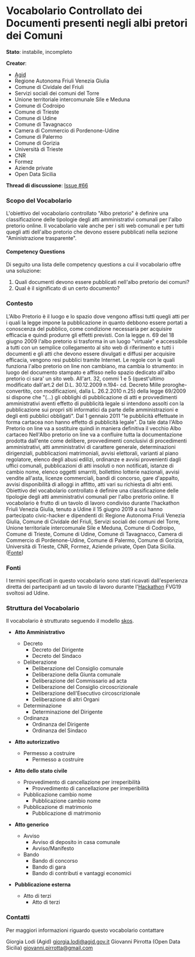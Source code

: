 # Vocabolario Controllato dei Documenti presenti negli albi pretori dei Comuni

**Stato**: instabile, incompleto

**Creator**:
- [Agid](http://spcdata.digitpa.gov.it/browse/page/Amministrazione/agid)
- Regione Autonoma Friuli Venezia Giulia
- Comune di Cividale del Friuli
- Servizi sociali dei comuni del Torre
- Unione territoriale intercomunale Sile e Meduna
- Comune di Codroipo
- Comune di Trieste
- Comune di Udine
- Comune di Tavagnacco
- Camera di Commercio di Pordenone-Udine
- Comune di Palermo
- Comune di Gorizia
- Università di Trieste
- CNR
- Formez
- Aziende private
- Open Data Sicilia


**Thread di discussione**: [Issue #66](https://github.com/italia/daf-ontologie-vocabolari-controllati/issues/66)

### Scopo del Vocabolario
L'obiettivo del vocabolario controllato "Albo pretorio" è definire una classificazione delle tipologie degli atti amministrativi comunali per l'albo pretorio online.  Il vocabolario vale anche per i siti web comunali e per tutti quegli atti dell'albo pretorio che devono essere pubblicati nella sezione "Aministrazione trasparente".



#### Competency Questions

Di seguito una lista delle competency questions a cui il vocabolario offre una soluzione:

1. Quali documenti devono essere pubblicati nell'albo pretorio dei comuni?
2. Qual è il significato di un certo documento?

### Contesto
L'Albo Pretorio è il luogo e lo spazio dove vengono affissi tutti quegli atti per i quali la legge impone la pubblicazione in quanto debbono essere portati a conoscenza del pubblico, come condizione necessaria per acquisire efficacia e quindi produrre gli effetti previsti. Con la legge n. 69 del 18 giugno 2009 l'albo pretorio si trasforma in un luogo "virtuale" e accessibile a tutti con un semplice collegamento al sito web di riferimento e tutti i documenti e gli atti che devono essere divulgati e diffusi per acquisire efficacia, vengono resi pubblici tramite Internet. Le regole con le quali funziona l'albo pretorio on line non cambiano, ma cambia lo strumento: in luogo del documento stampato e affisso nello spazio dedicato all'albo pretorio ci sara' un sito web. All'art. 32, commi 1 e 5 (quest'ultimo modificato dall'art.2 del D.L. 30.12.2009 n.194- cd. Decreto Mille proroghe- convertito, con modificazioni, dalla L. 26.2.2010 n.25) della legge 69/2009 si dispone che "(...) gli obblighi di pubblicazione di atti e provvedimenti amministrativi aventi effetto di pubblicità legale si intendono assolti con la pubblicazione sui propri siti informatici da parte delle amministrazioni e degli enti pubblici obbligati". Dal 1 gennaio 2011 "le pubblicità effettuate in forma cartacea non hanno effetto di pubblicità legale". Da tale data l'Albo Pretorio on line va a sostituire quindi in maniera definitiva il vecchio Albo cartaceo
Nell'Albo pretorio on line va a confluire tutta la documentazione prodotta dall'ente come delibere, provvedimenti conclusivi di procedimenti amministrativi, atti amministrativi di carattere generale, determinazioni dirigenziali, pubblicazioni matrimoniali, avvisi elettorali, varianti al piano regolatore, elenco degli abusi edilizi, ordinanze e avvisi provenienti dagli uffici comunali, pubblicazioni di atti insoluti o non notificati, istanze di cambio nome, elenco oggetti smarriti, bollettino lotterie nazionali, avvisi vendite all'asta, licenze commerciali, bandi di concorso, gare d'appalto, avvisi disponibilità di alloggi in affitto, atti vari su richiesta di altri enti. Obiettivo del vocabolario controllato è definire una classificazione delle tipologie degli atti amministrativi comunali per l'albo pretorio online. Il vocabolario è frutto di un tavolo di lavoro condiviso durante l'hackathon Friuli Venezia Giulia, tenuto a Udine il 15 giugno 2019 a cui hanno partecipato civic-hacker e dipendenti di: Regione Autonoma Friuli Venezia Giulia, Comune di Cividale del Friuli, Servizi sociali dei comuni del Torre, Unione territoriale intercomunale Sile e Meduna, Comune di Codroipo, Comune di Trieste, Comune di Udine, Comune di Tavagnacco, Camera di Commercio di Pordenone-Udine, Comune di Palermo, Comune di Gorizia, Università di Trieste, CNR, Formez, Aziende private, Open Data Sicilia. ([Fonte]( http://qualitapa.gov.it/sitoarcheologico/relazioni-con-i-cittadini/open-government/strumenti-della-pa-digitale/albo-pretorio-on-line/))

### Fonti
I termini specificati in questo vocabolario sono stati ricavati dall'esperienza diretta dei partecipanti ad un tavolo di lavoro durante l'[Hackathon](https://www.anci.fvg.it/HackFVG/LA-DUE-GIORNI-DI-HACKFVG) FVG19 svoltosi ad Udine.

### Struttura del Vocabolario
Il vocabolario è strutturato seguendo il modello [skos](http://www.w3.org/2004/02/skos/core#).

- **Atto Amministrativo**
  - Decreto
    - Decreto del Dirigente
    - Decreto del Sindaco
  - Deliberazione
    - Deliberazione del Consiglio comunale
    - Deliberazione della Giunta comunale
    - Deliberazione del Commissario ad acta
    - Deliberazione del Consiglio circoscrizionale
    - Deliberazione dell'Esecutivo circoscrizionale
    - Deliberazione di altri Organi
  - Determinazione
    - Determinazione del Dirigente
  - Ordinanza
    - Ordinanza del Dirigente
    - Ordinanza del Sindaco

- **Atto autorizzativo**
  - Permesso a costruire
    - Permesso a costruire

- **Atto dello stato civile**
  - Provvedimento di cancellazione per irreperibilità
    - Provvedimento di cancellazione per irreperibilità
  - Pubblicazione cambio nome
    - Pubblicazione cambio nome
  - Pubblicazione di matrimonio
    - Pubblicazione di matrimonio

- **Atto generico**
  - Avviso
    - Avviso di deposito in casa comunale
    - Avviso/Manifesto
  - Bando
    - Bando di concorso
    - Bando di gara
    - Bando di contributi e vantaggi economici

- **Pubblicazione esterna**
  - Atto di terzi
    -  Atto di terzi

### Contatti
Per maggiori informazioni riguardo questo vocabolario contattare

Giorgia Lodi (Agid) giorgia.lodi@agid.gov.it
Giovanni Pirrotta (Open Data Sicilia) giovanni.pirrotta@gmail.com
